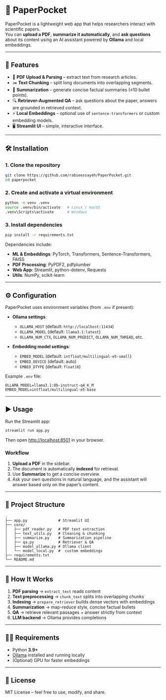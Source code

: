 # 🧪 PaperPocket

PaperPocket is a lightweight web app that helps researchers interact with scientific papers.  
You can **upload a PDF**, **summarize it automatically**, and **ask questions** about its content using an AI assistant powered by **Ollama** and local embeddings.

---

## 🚀 Features

- 📄 **PDF Upload & Parsing** – extract text from research articles.  
- ✂️ **Text Chunking** – split long documents into overlapping segments.  
- 📝 **Summarization** – generate concise factual summaries (≤10 bullet points).  
- 🔍 **Retriever-Augmented QA** – ask questions about the paper, answers are grounded in retrieved context.  
- ⚡ **Local Embeddings** – optional use of `sentence-transformers` or custom embedding models.  
- 🖥️ **Streamlit UI** – simple, interactive interface.  

---

## 🛠️ Installation

### 1. Clone the repository
```bash
git clone https://github.com/rabieessayeh/PaperPocket.git
cd paperpocket
```

### 2. Create and activate a virtual environment
```bash
python -m venv .venv
source .venv/bin/activate   # Linux / macOS
.venv\Scripts\activate      # Windows
```

### 3. Install dependencies
```bash
pip install -r requirements.txt
```

Dependencies include:
- **ML & Embeddings**: PyTorch, Transformers, Sentence-Transformers, FAISS  
- **PDF Processing**: PyPDF2, pdfplumber  
- **Web App**: Streamlit, python-dotenv, Requests  
- **Utils**: NumPy, scikit-learn  

---

## ⚙️ Configuration

PaperPocket uses environment variables (from `.env` if present):

- **Ollama settings**:  
  - `OLLAMA_HOST` (default: `http://localhost:11434`)  
  - `OLLAMA_MODEL` (default: `llama3.1:latest`)  
  - `OLLAMA_NUM_CTX`, `OLLAMA_NUM_PREDICT`, `OLLAMA_NUM_THREAD`, etc.

- **Embedding model settings**:  
  - `EMBED_MODEL` (default: `intfloat/multilingual-e5-small`)  
  - `EMBED_DEVICE` (default: auto)  
  - `EMBED_DTYPE` (default: `float16`)  

Example `.env` file:
```env
OLLAMA_MODEL=llama3.1:8b-instruct-q4_K_M
EMBED_MODEL=intfloat/multilingual-e5-base
```

---

## ▶️ Usage

Run the Streamlit app:
```bash
streamlit run app.py
```

Then open [http://localhost:8501](http://localhost:8501) in your browser.

### Workflow
1. **Upload a PDF** in the sidebar.  
2. The document is automatically **indexed** for retrieval.  
3. Use **Summarize** to get a concise overview.  
4. Ask your own questions in natural language, and the assistant will answer based only on the paper’s content.  

---

## 📂 Project Structure

```
.
├── app.py              # Streamlit UI
├── core/
│   ├── pdf_reader.py   # PDF text extraction
│   ├── text_utils.py   # Cleaning & chunking
│   ├── summarize.py    # Summarization pipeline
│   ├── qa.py           # Retriever & QA
│   ├── model_ollama.py # Ollama client
│   └── model_local.py  #  custom embeddings
├── requirements.txt
└── README.md
```

---

## 🧩 How It Works

1. **PDF parsing** → `extract_text` reads content  
2. **Text preprocessing** → `chunk_text` splits into overlapping chunks  
3. **Indexing** → `prepare_retriever` builds dense vectors with embeddings  
4. **Summarization** → map-reduce style, concise factual bullets  
5. **QA** → retrieve relevant passages + answer strictly from context  
6. **LLM backend** → Ollama provides completions  

---

## 🧑‍💻 Requirements

- Python **3.9+**  
- [Ollama](https://ollama.ai) installed and running locally  
- (Optional) GPU for faster embeddings  

---

## 📜 License

MIT License – feel free to use, modify, and share.  
